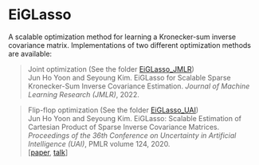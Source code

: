 # EiGLasso
A scalable optimization method for learning a Kronecker-sum inverse covariance matrix. Implementations of two different optimization methods are available:

 
> Joint optimization (See the folder [EiGLasso_JMLR](EiGLasso_JMLR/))  
> Jun Ho Yoon and Seyoung Kim. EiGLasso for Scalable Sparse Kronecker-Sum Inverse Covariance Estimation. *Journal of Machine Learning Research (JMLR)*, 2022.




> Flip-flop optimization (See the folder [EiGLasso_UAI](EiGLasso_UAI/))  
> Jun Ho Yoon and Seyoung Kim. EiGLasso: Scalable Estimation of Cartesian Product of Sparse Inverse Covariance Matrices. *Proceedings of the 36th Conference on Uncertainty in Artificial Intelligence (UAI)*, PMLR volume 124, 2020.  
> [[paper](https://www.junhoyoon.com/files/507_main_paper.pdf), [talk](https://youtu.be/rteWAfivvpw)]
